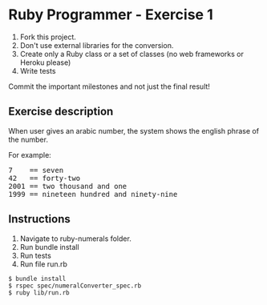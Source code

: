 
Ruby Programmer - Exercise 1
=============================

1. Fork this project.
2. Don't use external libraries for the conversion.
3. Create only a Ruby class or a set of classes (no web frameworks or Heroku please)
4. Write tests

Commit the important milestones and not just the final result!


Exercise description
--------------------

When user gives an arabic number, the system shows the english phrase of the number.

For example:
<pre>
7    == seven
42   == forty-two
2001 == two thousand and one
1999 == nineteen hundred and ninety-nine
</pre>

Instructions
--------------------

1. Navigate to ruby-numerals folder.
2. Run bundle install
3. Run tests
4. Run file run.rb


```
$ bundle install
$ rspec spec/numeralConverter_spec.rb
$ ruby lib/run.rb
```
